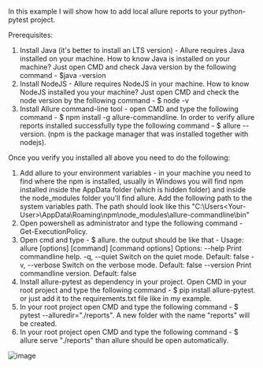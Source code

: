 In this example I will show how to add local allure reports to your python-pytest project.

Prerequisites:
1. Install Java (it's better to install an LTS version) - Allure requires Java installed on your machine. How to know Java is installed on your machine? Just open CMD and check Java version by the following command - $java -version
2. Install NodeJS - Allure requires NodeJS in your machine. How to know NodeJS installed you your machine? Just open CMD and check the node version by the following command - $ node -v
3. Install Allure command-line tool - open CMD and type the following command - $ npm install -g allure-commandline. In order to verify allure reports installed successfully type the following command - $ allure --version. (npm is the package manager that was installed together with nodejs).


Once you verify you installed all above you need to do the following:
1. Add allure to your environment variables - in your machine you need to find where the npm is installed, usually in Windows you will find npm installed inside the AppData folder (which is hidden folder) and inside the node_modules folder you'll find allure. Add the following path to the system variables path. The path should look like this "C:\Users\<Your-User>\AppData\Roaming\npm\node_modules\allure-commandline\bin"
2. Open powershell as administrator and type the following command - Get-ExecutionPolicy.
3. Open cmd and type - $ allure. the output should be like that -
Usage: allure [options] [command] [command options]
 Options:
   --help
     Print commandline help.
   -q, --quiet
     Switch on the quiet mode.
     Default: false
   -v, --verbose
     Switch on the verbose mode.
     Default: false
   --version
     Print commandline version.
     Default: false
4. Install allure-pytest as dependency in your project. Open CMD in your root project and type the following command - $ pip install allure-pytest. or just add it to the requirements.txt file like in my example.
5. In your root project open CMD and type the following command - $ pytest --alluredir="./reports". A new folder with the name "reports" will be created.
6. In your root project open CMD and type the following command - $ allure serve "./reports" than allure should be open automatically.


![image](https://github.com/eladSalti/allureReportLocal/assets/16322632/a712e049-8966-437b-bde4-316b58aa7f11)


